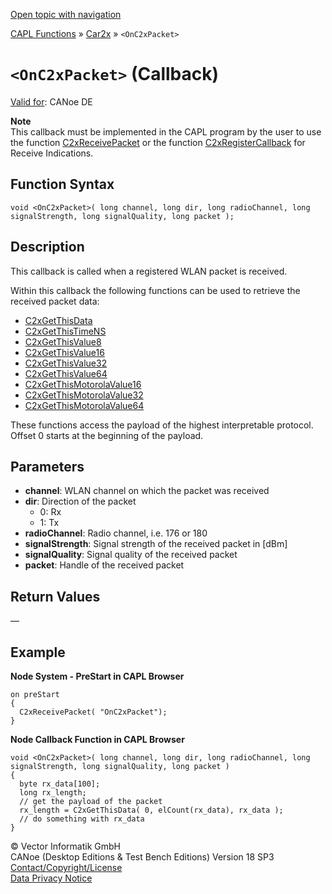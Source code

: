 [Open topic with navigation](../../../../../CANoeDEFamily.htm#Topics/CAPLFunctions/Car2x/Callbacks/CAPLfunctionC2xOnC2xPacket.md)

[CAPL Functions](../../CAPLfunctions.md) » [Car2x](../CAPLfunctionsCar2xOverview.md) » `<OnC2xPacket>`

# `<OnC2xPacket>` (Callback)

[Valid for](../../../Shared/FeatureAvailability.md): CANoe DE

**Note**  
This callback must be implemented in the CAPL program by the user to use the function [C2xReceivePacket](../Functions/CAPLfunctionC2xReceivePacket.md) or the function [C2xRegisterCallback](../Functions/CAPLfunctionC2xRegisterCallback.md) for Receive Indications.

## Function Syntax

```plaintext
void <OnC2xPacket>( long channel, long dir, long radioChannel, long signalStrength, long signalQuality, long packet );
```

## Description

This callback is called when a registered WLAN packet is received.

Within this callback the following functions can be used to retrieve the received packet data:

- [C2xGetThisData](../Functions/CAPLfunctionC2xGetThisData.md)
- [C2xGetThisTimeNS](../Functions/CAPLfunctionC2xGetThisTimeNS.md)
- [C2xGetThisValue8](../Functions/CAPLfunctionC2xGetThisValue8.md)
- [C2xGetThisValue16](../Functions/CAPLfunctionC2xGetThisValue16.md)
- [C2xGetThisValue32](../Functions/CAPLfunctionC2xGetThisValue32.md)
- [C2xGetThisValue64](../Functions/CAPLfunctionC2xGetThisValue64.md)
- [C2xGetThisMotorolaValue16](../Functions/CAPLfunctionC2xGetThisMotorolaValue16.md)
- [C2xGetThisMotorolaValue32](../Functions/CAPLfunctionC2xGetThisMotorolaValue32.md)
- [C2xGetThisMotorolaValue64](../Functions/CAPLfunctionC2xGetThisMotorolaValue64.md)

These functions access the payload of the highest interpretable protocol. Offset 0 starts at the beginning of the payload.

## Parameters

- **channel**: WLAN channel on which the packet was received
- **dir**: Direction of the packet
  - 0: Rx
  - 1: Tx
- **radioChannel**: Radio channel, i.e. 176 or 180
- **signalStrength**: Signal strength of the received packet in [dBm]
- **signalQuality**: Signal quality of the received packet
- **packet**: Handle of the received packet

## Return Values

—

## Example

**Node System - PreStart in CAPL Browser**

```plaintext
on preStart
{
  C2xReceivePacket( "OnC2xPacket");
}
```

**Node Callback Function in CAPL Browser**

```plaintext
void <OnC2xPacket>( long channel, long dir, long radioChannel, long signalStrength, long signalQuality, long packet )
{
  byte rx_data[100];
  long rx_length;
  // get the payload of the packet
  rx_length = C2xGetThisData( 0, elCount(rx_data), rx_data );
  // do something with rx_data
}
```

© Vector Informatik GmbH  
CANoe (Desktop Editions & Test Bench Editions) Version 18 SP3  
[Contact/Copyright/License](../../../Shared/ContactCopyrightLicense.md)  
[Data Privacy Notice](https://www.vector.com/int/en/company/get-info/privacy-policy/)